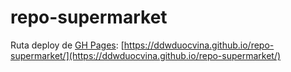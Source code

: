 # repo-supermarket

Ruta deploy de [GH Pages](https://ddwduocvina.github.io/repo-supermarket/): [https://ddwduocvina.github.io/repo-supermarket/](https://ddwduocvina.github.io/repo-supermarket/) 
